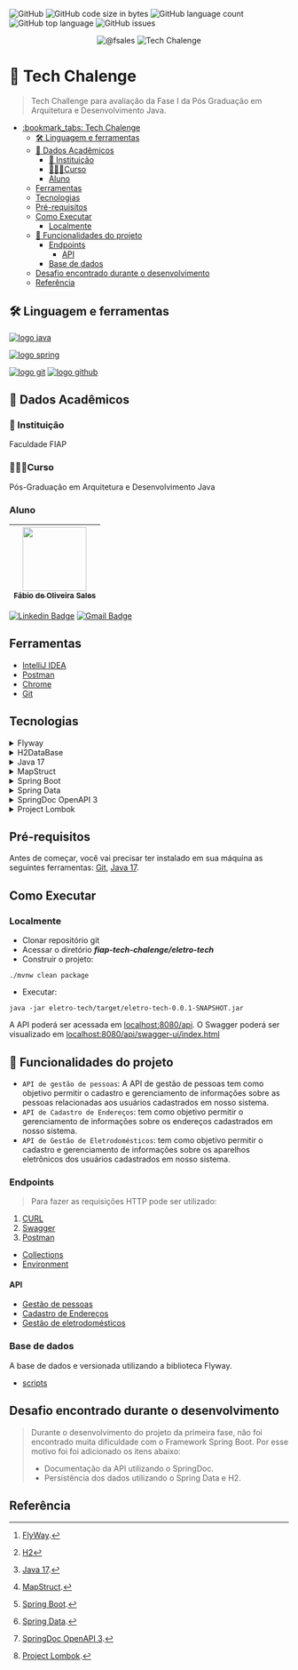 ![GitHub](https://img.shields.io/github/license/fsales/fiap-tech-chalenge)
![GitHub code size in bytes](https://img.shields.io/github/languages/code-size/fsales/fiap-tech-chalenge)
![GitHub language count](https://img.shields.io/github/languages/count/fsales/fiap-tech-chalenge)
![GitHub top language](https://img.shields.io/github/languages/top/fsales/fiap-tech-chalenge)
![GitHub issues](https://img.shields.io/github/issues/fsales/fiap-tech-chalenge)

<p align="center">
 <img src="https://img.shields.io/static/v1?label=GitHub&message=@fsales&color=8257E5&labelColor=000000" alt="@fsales" />
 <img src="https://img.shields.io/static/v1?label=Tipo&message=Tech%20Chalenge&color=8257E5&labelColor=000000" alt="Tech Chalenge" />
</p>

# :bookmark_tabs: Tech Chalenge

> Tech Challenge para avaliação da Fase I da Pós Graduação em Arquitetura e Desenvolvimento Java.

- [:bookmark\_tabs: Tech Chalenge](#bookmark_tabs-tech-chalenge)
  - [🛠️ Linguagem e ferramentas](#️-linguagem-e-ferramentas)
  - [🏫 Dados Acadêmicos](#-dados-acadêmicos)
    - [🏬 Instituição](#-instituição)
    - [🧑🏻‍🎓Curso](#curso)
    - [Aluno](#aluno)
  - [Ferramentas](#ferramentas)
  - [Tecnologias](#tecnologias)
  - [Pré-requisitos](#pré-requisitos)
  - [Como Executar](#como-executar)
    - [Localmente](#localmente)
  - [:hammer: Funcionalidades do projeto](#hammer-funcionalidades-do-projeto)
    - [Endpoints](#endpoints)
      - [API](#api)
    - [Base de dados](#base-de-dados)
  - [Desafio encontrado durante o desenvolvimento](#desafio-encontrado-durante-o-desenvolvimento)
  - [Referência](#referência)

## 🛠️ Linguagem e ferramentas

[![logo java](https://img.shields.io/badge/Java-ED8B00?style=for-the-badge&logo=kofi&logoColor=white)](#)

[![logo spring](https://img.shields.io/badge/Spring-6DB33F?style=for-the-badge&logo=spring&logoColor=white)](#)

 [![logo git](https://img.shields.io/badge/GIT-E44C30?style=for-the-badge&logo=git&logoColor=white)](#) [![logo github](https://img.shields.io/badge/GitHub-100000?style=for-the-badge&logo=github&logoColor=white)](#)

## 🏫 Dados Acadêmicos

### 🏬 Instituição

Faculdade FIAP

### 🧑🏻‍🎓Curso

Pós-Graduação em Arquitetura e Desenvolvimento Java

### Aluno

| [<img src="https://avatars.githubusercontent.com/u/816101?v=4" width=115><br><sub>Fábio de Oliveira Sales</sub>](https://github.com/fsales) |
| :---: |

[![Linkedin Badge](https://img.shields.io/badge/-Fábio%20Sales-blue?style=flat-square&logo=Linkedin&logoColor=white&link=https://www.linkedin.com/in/fabio-oliveira-sales/)](https://www.linkedin.com/in/fabio-oliveira-sales/)
[![Gmail Badge](https://img.shields.io/badge/-fabio.oliveira.sales@gmail.com-c14438?style=flat-square&logo=Gmail&logoColor=white&link=mailto:fabio.oliveira.sales@gmail.com)](mailto:fabio.oliveira.sales@gmail.com)

## Ferramentas

- [IntelliJ IDEA](https://www.jetbrains.com/pt-br/idea/)
- [Postman](https://www.postman.com/)
- [Chrome](https://www.google.pt/intl/pt-PT/chrome/?brand=FKPE&gclid=EAIaIQobChMI8cT_xsr1_wIVA2GRCh0hxwthEAAYASAAEgK0h_D_BwE&gclsrc=aw.ds)
- [Git](https://git-scm.com/)

## Tecnologias

<details>

  <summary>Flyway</summary>

  > O [Flyway](<https://flywaydb.org>) é um framework que permite o versionamento e gerenciamento do Banco de dados, com ele podemos controlar as versões do banco de dados[^1].
</details>

<details>
  <summary>H2DataBase</summary>

  > [H2](https://www.h2database.com/html/main.html)
 é um sistema de gerenciamento de banco de dados relacional escrito em Java. Ele pode ser incorporado em aplicativos Java ou executado no modo cliente-servidor[^2].
</details>

<details>
  <summary>Java 17</summary>
  
  > [Java](https://docs.oracle.com/en/java/javase/17/index.html) é uma linguagem de programação e plataforma de computação liberada pela primeira vez pela Sun Microsystems em 1995. De um início humilde, ela evoluiu para uma grande participação no mundo digital dos dias atuais, oferecendo a plataforma confiável na qual muitos serviços e aplicativos são desenvolvidos. Produtos e serviços novos e inovadores projetados para o futuro continuam a confiar no Java também[^3].
</details>

<details>
  <summary>MapStruct</summary>

  > O [MapStruct](https://mapstruct.org/documentation/stable/reference/html/) é um gerador de código que simplifica bastante a implementação de mapeamentos entre tipos de bean Java com base em uma abordagem de convenção sobre configuração. O código de mapeamento gerado usa invocações simples de método e, portanto, é rápido, seguro e fácil de entender[^4].
</details>

<details>
  <summary>Spring Boot</summary>

  > O Java Spring Framework (Spring Framework) é um framework bastante conhecido de nível empresarial, de software livre, para criar aplicativos independentes de nível de produção que são executados na Java Virtual Machine (JVM)[^5].
  </br>O Java [Spring Boot](https://spring.io/projects/spring-boot) (Spring Boot) é uma ferramenta que facilita e agiliza o desenvolvimento de aplicativos da web e de microsserviços com o Spring Framework por meio de três principais recursos: </br>1. Autoconfiguração</br>2. Uma abordagem opinativa à configuração</br>3. A capacidade de criar aplicativos independentes
</details>

<details>
  <summary>Spring Data</summary>
  
  > O [Spring Data](https://spring.io/projects/spring-data) é o modelo de programação dentro do Spring Framework para acesso e manipulação de dados. Chegando com a intenção de facilitar a configuração e utilização com o seu banco de dados, seja ele relacional ou não, o Spring Data traz vários recursos bacanas para acelerar o nosso desenvolvimento[^6].
</details>

<details>
  <summary>SpringDoc OpenAPI 3</summary>

  > OpenAPI possui anotações a fim de facilitar a construção da documentação da sua API. Tais anotações estão compostas na biblioteca Documentation do framework Spring e podem ser acessadas na documentação do Swagger-api. A biblioteca [Spring Doc](https://springdoc.org) oferece ainda um plugin que possibilita a geração da documentação em tempo de build[^7].

</details>

<details>
  <summary>Project Lombok</summary>

  > O [Lombok](https://projectlombok.org/) é um framework para Java que permite escrever código eliminando a verbosidade, o que permite ganhar tempo de desenvolvimento para o que realmente é importante. Seu uso permite gerar em tempo de compilação os métodos getters e setters, métodos construtores, padrão builder e muito mais[^8].
</details>

## Pré-requisitos

Antes de começar, você vai precisar ter instalado em sua máquina as seguintes ferramentas:
[Git](https://git-scm.com), [Java 17](https://www.oracle.com/java/technologies/javase/jdk17-archive-downloads.html).

## Como Executar

### Localmente

- Clonar repositório git
- Acessar o diretório **_fiap-tech-chalenge/eletro-tech_**
- Construir o projeto:

```
./mvnw clean package
```

- Executar:

```
java -jar eletro-tech/target/eletro-tech-0.0.1-SNAPSHOT.jar
```

A API poderá ser acessada em [localhost:8080/api](http://localhost:8080/api).
O Swagger poderá ser visualizado em [localhost:8080/api/swagger-ui/index.html](http://localhost:8080/api/swagger-ui/index.html)

## :hammer: Funcionalidades do projeto

- `API de gestão de pessoas`: A API de gestão de pessoas tem como objetivo permitir o cadastro e gerenciamento de informações sobre as pessoas relacionadas aos usuários cadastrados em nosso sistema.
- `API de Cadastro de Endereços`: tem como objetivo permitir o gerenciamento de informações sobre os endereços cadastrados em nosso sistema.
- `API de Gestão de Eletrodomésticos`: tem como objetivo permitir o cadastro e gerenciamento de informações sobre os aparelhos eletrônicos dos usuários cadastrados em nosso sistema.

### Endpoints

> Para fazer as requisições HTTP pode ser utilizado:

1. [CURL](https://curl.se/docs/manual.html)
2. [Swagger](http://localhost:8080/api/swagger-ui/index.html)
3. [Postman](https://www.postman.com/)

- [Collections](doc/postman-collections/Fase%201%20-%20API%20Eletro%20Tech.postman_collection.json)
- [Environment](doc/postman-collections/APi%20Eletro%20Tech%20-%20Dev.postman_environment.json)

#### API

- [Gestão de pessoas](doc/api-gestao-pessoas.md)
- [Cadastro de Endereços](/doc/api-cadastro-enderecos.md)
- [Gestão de eletrodomésticos](/doc/api-gestao-eletrodomestico.md)

### Base de dados

A base de dados e versionada utilizando a biblioteca Flyway.

- [scripts](/eletro-tech/src/main/resources/db/migration/)

## Desafio encontrado durante o desenvolvimento

> Durante o desenvolvimento do projeto da primeira fase, não foi encontrado muita dificuldade com o Framework Spring Boot. Por esse motivo foi foi adicionado os itens abaixo:
>
> - Documentação da API utilizando o SpringDoc.
> - Persistência dos dados utilizando o Spring Data e H2.

## Referência

[^1]: [FlyWay](<https://www.linkedin.com/pulse/porqu%C3%AA-e-como-usar-flyway-com-spring-mateus-cunha/?originalSubdomain=pt>).

[^2]: [H2](<https://camilacgs17.medium.com/como-configurar-e-utilizar-o-h2-no-springboot-e36c3cd378c8#:~:text=H2%20%C3%A9%20um%20sistema%20de,como%20Eclipse%20Public%20License%20original%20.>)

[^3]: [Java 17](<https://www.java.com/pt-BR/download/help/whatis_java.html#:~:text=Java%20%C3%A9%20uma%20linguagem%20de,servi%C3%A7os%20e%20aplicativos%20s%C3%A3o%20desenvolvidos>).

[^4]: [MapStruct](<https://medium.com/mobicareofficial/mapstruct-simplificando-mapeamento-de-dtos-em-java-c29135835c68>).

[^5]: [Spring Boot](<https://www.ibm.com/br-pt/topics/java-spring-boot#:~:text=O%20Java%20Spring%20Boot%20(Spring,capacidade%20de%20criar%20aplicativos%20independentes>).

[^6]: [Spring Data](<https://www.google.com/url?sa=t&rct=j&q=&esrc=s&source=web&cd=&cad=rja&uact=8&ved=2ahUKEwikx8XK4eT_AhXzLrkGHb3cBHYQFnoECA0QAw&url=https%3A%2F%2Fwww.zup.com.br%2Fblog%2Fspring-data-na-pratica%23%3A~%3Atext%3DO%2520Spring%2520Data%2520%25C3%25A9%2520o%2Cpara%2520acelerar%2520o%2520nosso%2520desenvolvimento.&usg=AOvVaw0QlwhtsULxop_krOEzeaCG&opi=89978449>).

[^7]: [SpringDoc OpenAPI 3](<https://tjf.totvs.com.br/docs/open-api>).

[^8]: [Project Lombok](<https://www.linkedin.com/pulse/como-usar-o-lombok-em-projetos-java-alex-jos%C3%A9-silva-msc/?originalSubdomain=pts>).
